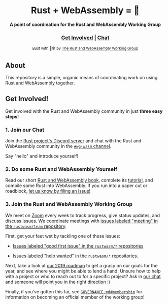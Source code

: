 <div align="center">

  <h1>Rust + WebAssembly = 💖</h1>

  <strong>A point of coordination for the Rust and WebAssembly Working Group</strong>

  <h3>
    <a href="#get-involved">Get Involved</a>
    <span> | </span>
    <a href="https://discordapp.com/channels/442252698964721669/443151097398296587">Chat</a>
  </h3>

  <sub>Built with 🦀🕸 by <a href="https://rustwasm.github.io/">The Rust and WebAssembly Working Group</a></sub>
</div>

## About

This repository is a simple, organic means of coordinating work on using Rust
and WebAssembly together.

## Get Involved!

Get involved with the Rust and WebAssembly community in just **three easy
steps!**

### 1. Join our Chat

Join the [Rust project's Discord server][rust-discord] and chat with the Rust and WebAssembly community in the [`#wg-wasm` channel][wasm-discord].

Say "hello" and introduce yourself!

### 2. Do some Rust and WebAssembly Yourself

Read our short [Rust and WebAssembly book][book], complete its [tutorial][], and
compile some Rust into WebAssembly. If you run into a paper cut or roadblock,
[let us know by filing an issue!][file-issue-book]

### 3. Join the Rust and WebAssembly Working Group

We meet on [Zoom](https://zoom.us/) every week to track progress, give status
updates, and discuss issues. We coordinate meetings with [issues labeled
"meeting" in the `rustwasm/team` repository][meetings].

First, get your feet wet by tackling one of these issues:

* [Issues labeled "good first issue" in the `rustwasm/*` repositories][good-first-issue]

* [Issues labeled "help wanted" in the `rustwasm/*` repositories.][help-wanted]

Next, take a look at [our 2019 roadmap][roadmap] to get a grasp on our goals for
the year, and see where you might be able to lend a hand. Unsure how to help
with a project or who to reach out to for a specific project? Ask in [our
chat][wasm-discord] and someone will point you in the right direction :)

Finally, if you've gotten this far, see [`GOVERNANCE.md#membership`][membership]
for information on becoming an official member of the working group!

[help-wanted]: https://github.com/search?q=is%3Aopen+is%3Aissue+user%3Arustwasm+archived%3Afalse+label%3A%22help+wanted%22
[good-first-issue]: https://github.com/search?q=is%3Aopen+is%3Aissue+user%3Arustwasm+archived%3Afalse+label%3A%22good+first+issue%22
[meetings]: https://github.com/issues?utf8=%E2%9C%93&q=user%3Arustwasm+label%3Ameeting+
[membership]: https://github.com/rustwasm/team/blob/master/GOVERNANCE.md#membership
[book]: https://rustwasm.github.io/book
[tutorial]: https://rustwasm.github.io/book/game-of-life/introduction.html
[irc]: irc://irc.mozilla.org#rust-wasm
[rust-discord]: https://discordapp.com/invite/rust-lang
[wasm-discord]: https://discordapp.com/channels/442252698964721669/443151097398296587
[irc-web-client]: https://client00.chat.mibbit.com/?channel=%23rust-wasm&server=irc.mozilla.org
[file-issue]: https://github.com/rustwasm/team/issues/new
[file-issue-book]: https://github.com/rustwasm/book/issues/new
[roadmap]: https://rustwasm.github.io/rfcs/007-2019-roadmap.html
